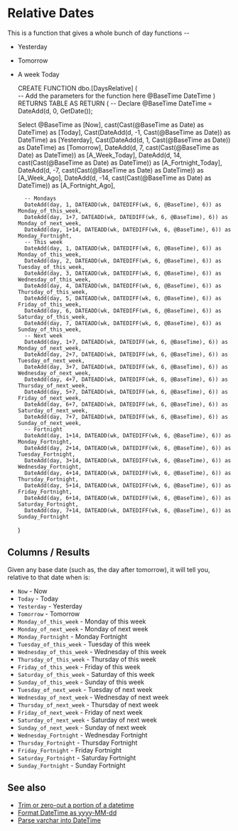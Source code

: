# Relative Dates

This is a function that gives a whole bunch of day functions --

- Yesterday
- Tomorrow
- A week Today



	CREATE FUNCTION dbo.[DaysRelative]
	(	
		-- Add the parameters for the function here
		@BaseTime DateTime
	)
	RETURNS TABLE 
	AS
	RETURN 
	(
	-- Declare @BaseTime DateTime = DateAdd(d, 0, GetDate());

	Select
		@BaseTime as [Now],
		cast(Cast(@BaseTime as Date) as DateTime) as [Today],
		Cast(DateAdd(d, -1, Cast(@BaseTime as Date)) as DateTime) as [Yesterday],
		Cast(DateAdd(d, 1, Cast(@BaseTime as Date)) as DateTime) as [Tomorrow],
		DateAdd(d, 7, cast(Cast(@BaseTime as Date) as DateTime)) as [A_Week_Today],
		DateAdd(d, 14, cast(Cast(@BaseTime as Date) as DateTime)) as [A_Fortnight_Today],
		DateAdd(d, -7, cast(Cast(@BaseTime as Date) as DateTime)) as [A_Week_Ago],
		DateAdd(d, -14, cast(Cast(@BaseTime as Date) as DateTime)) as [A_Fortnight_Ago],

		-- Mondays
		DateAdd(day, 1, DATEADD(wk, DATEDIFF(wk, 6, @BaseTime), 6)) as Monday_of_this_week,
		DateAdd(day, 1+7, DATEADD(wk, DATEDIFF(wk, 6, @BaseTime), 6)) as Monday_of_next_week,
		DateAdd(day, 1+14, DATEADD(wk, DATEDIFF(wk, 6, @BaseTime), 6)) as Monday_Fortnight,
		-- This week
		DateAdd(day, 1, DATEADD(wk, DATEDIFF(wk, 6, @BaseTime), 6)) as Monday_of_this_week,
		DateAdd(day, 2, DATEADD(wk, DATEDIFF(wk, 6, @BaseTime), 6)) as Tuesday_of_this_week,
		DateAdd(day, 3, DATEADD(wk, DATEDIFF(wk, 6, @BaseTime), 6)) as Wednesday_of_this_week,
		DateAdd(day, 4, DATEADD(wk, DATEDIFF(wk, 6, @BaseTime), 6)) as Thursday_of_this_week,
		DateAdd(day, 5, DATEADD(wk, DATEDIFF(wk, 6, @BaseTime), 6)) as Friday_of_this_week,
		DateAdd(day, 6, DATEADD(wk, DATEDIFF(wk, 6, @BaseTime), 6)) as Saturday_of_this_week,
		DateAdd(day, 7, DATEADD(wk, DATEDIFF(wk, 6, @BaseTime), 6)) as Sunday_of_this_week,
		-- Next week
		DateAdd(day, 1+7, DATEADD(wk, DATEDIFF(wk, 6, @BaseTime), 6)) as Monday_of_next_week,
		DateAdd(day, 2+7, DATEADD(wk, DATEDIFF(wk, 6, @BaseTime), 6)) as Tuesday_of_next_week,
		DateAdd(day, 3+7, DATEADD(wk, DATEDIFF(wk, 6, @BaseTime), 6)) as Wednesday_of_next_week,
		DateAdd(day, 4+7, DATEADD(wk, DATEDIFF(wk, 6, @BaseTime), 6)) as Thursday_of_next_week,
		DateAdd(day, 5+7, DATEADD(wk, DATEDIFF(wk, 6, @BaseTime), 6)) as Friday_of_next_week,
		DateAdd(day, 6+7, DATEADD(wk, DATEDIFF(wk, 6, @BaseTime), 6)) as Saturday_of_next_week,
		DateAdd(day, 7+7, DATEADD(wk, DATEDIFF(wk, 6, @BaseTime), 6)) as Sunday_of_next_week,
		-- Fortnight
		DateAdd(day, 1+14, DATEADD(wk, DATEDIFF(wk, 6, @BaseTime), 6)) as Monday_Fortnight,
		DateAdd(day, 2+14, DATEADD(wk, DATEDIFF(wk, 6, @BaseTime), 6)) as Tuesday_Fortnight,
		DateAdd(day, 3+14, DATEADD(wk, DATEDIFF(wk, 6, @BaseTime), 6)) as Wednesday_Fortnight,
		DateAdd(day, 4+14, DATEADD(wk, DATEDIFF(wk, 6, @BaseTime), 6)) as Thursday_Fortnight,
		DateAdd(day, 5+14, DATEADD(wk, DATEDIFF(wk, 6, @BaseTime), 6)) as Friday_Fortnight,
		DateAdd(day, 6+14, DATEADD(wk, DATEDIFF(wk, 6, @BaseTime), 6)) as Saturday_Fortnight,
		DateAdd(day, 7+14, DATEADD(wk, DATEDIFF(wk, 6, @BaseTime), 6)) as Sunday_Fortnight
	)

## Columns / Results

Given any base date (such as, the day after tomorrow), it will tell you, relative to that date when is:

- `Now` - Now
- `Today` - Today
- `Yesterday` - Yesterday
- `Tomorrow` - Tomorrow
- `Monday_of_this_week` - Monday of this week
- `Monday_of_next_week` - Monday of next week
- `Monday_Fortnight` - Monday Fortnight
- `Tuesday_of_this_week` - Tuesday of this week
- `Wednesday_of_this_week` - Wednesday of this week
- `Thursday_of_this_week` - Thursday of this week
- `Friday_of_this_week` - Friday of this week
- `Saturday_of_this_week` - Saturday of this week
- `Sunday_of_this_week` - Sunday of this week
- `Tuesday_of_next_week` - Tuesday of next week
- `Wednesday_of_next_week` - Wednesday of next week
- `Thursday_of_next_week` - Thursday of next week
- `Friday_of_next_week` - Friday of next week
- `Saturday_of_next_week` - Saturday of next week
- `Sunday_of_next_week` - Sunday of next week
- `Wednesday_Fortnight` - Wednesday Fortnight
- `Thursday_Fortnight` - Thursday Fortnight
- `Friday_Fortnight` - Friday Fortnight
- `Saturday_Fortnight` - Saturday Fortnight
- `Sunday_Fortnight` - Sunday Fortnight


## See also

- [Trim or zero-out a portion of a datetime](datetime_trim_hours_milliseconds.md)
- [Format DateTime as yyyy-MM-dd](format_datetime_yyyy-MM-dd.md)
- [Parse varchar into DateTime](parse_varchar_into_datetime.md)